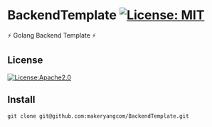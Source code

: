 # BackendTemplate [![License: MIT](https://img.shields.io/badge/License-MIT-yellow.svg)](https://opensource.org/licenses/MIT)

⚡ Golang Backend Template ⚡

## License

[![License:Apache2.0](https://img.shields.io/badge/License-Apache2.0-yellow.svg)](https://opensource.org/licenses/Apache2.0)

## Install

```shell
git clone git@github.com:makeryangcom/BackendTemplate.git
```